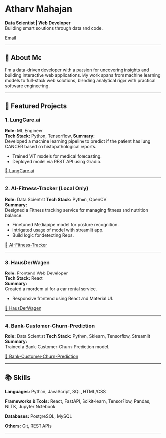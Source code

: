 # Atharv Mahajan

**Data Scientist | Web Developer**  
Building smart solutions through data and code.  

[Email](mailto:m.atharv063@gmail.com)

---

## 🧠 About Me

I'm a data-driven developer with a passion for uncovering insights and building interactive web applications. My work spans from machine learning models to full-stack web solutions, blending analytical rigor with practical software engineering.

---

## 🚀 Featured Projects

### 1. **LungCare.ai**
**Role:** ML Engineer  
**Tech Stack:** Python, Tensorflow, 
**Summary:**  
Developed a machine learning pipeline to predict if the patient has lung CANCER based on histopathological reports.

- Trained ViT models for medical forecasting.
- Deployed model via REST API using Gradio.

[🔗 LungCare.ai](https://lungcareai.vercel.app/)

---

### 2. **AI-Fitness-Tracker** (Local Only)
**Role:** Data Scientist 
**Tech Stack:** Python, OpenCV  
**Summary:**  
Designed a Fitness tracking service for managing fitness and nutrition balance.

- Finetuned Mediapipe model for posture recognition.
- intrigated usage of model with streamlit app.
- Build logic for detecting Reps.

[🔗 AI-Fitness-Tracker](https://fitness-tracker-cv.streamlit.app/)

---

### 3. **HausDerWagen**
**Role:** Frontend Web Developer  
**Tech Stack:** React  
**Summary:**  
Created a mordern ui for a car rental service.

- Responsive frontend using React and Material UI.

[🔗 HausDerWagen](https://hausderwagon.vercel.app/)

---

### 4. **Bank-Customer-Churn-Prediction**
**Role:** Data Scientist 
**Tech Stack:** Python, Sklearn, Tensorflow, Streamlit 
**Summary:**  
Trained a Bank-Customer-Churn-Prediction model.

[🔗 Bank-Customer-Churn-Prediction](https://cst-churn-prediction.streamlit.app/)

---

## 📚 Skills

**Languages:** Python, JavaScript, SQL, HTML/CSS  

**Frameworks & Tools:** React, FastAPI, Scikit-learn, TensorFlow, Pandas, NLTK, Jupyter Notebook

**Databases:** PostgreSQL, MySQL  

**Others:** Git, REST APIs

---
